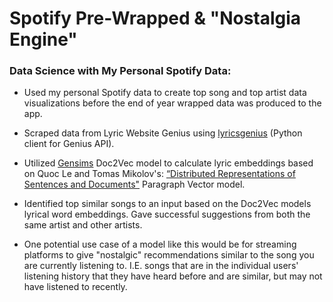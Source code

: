 # Spotify Pre-Wrapped & "Nostalgia Engine"
### Data Science with My Personal Spotify Data:

* Used my personal Spotify data to create top song and top artist data visualizations before the end of year wrapped data was produced to the app.

* Scraped data from Lyric Website Genius using [lyricsgenius](https://lyricsgenius.readthedocs.io/en/master/) (Python client for Genius API).

* Utilized [Gensims](https://radimrehurek.com/gensim/models/doc2vec.html) Doc2Vec model to calculate lyric embeddings based on Quoc Le and Tomas Mikolov's: [“Distributed Representations of Sentences and Documents"](https://arxiv.org/pdf/1405.4053v2.pdf) Paragraph Vector model.

* Identified top similar songs to an input based on the Doc2Vec models lyrical word embeddings. Gave successful suggestions from both the same artist and other artists.

* One potential use case of a model like this would be for streaming platforms to give "nostalgic" recommendations similar to the song you are currently listening to. I.E. songs that are in the individual users' listening history that they have heard before and are similar, but may not have listened to recently.

